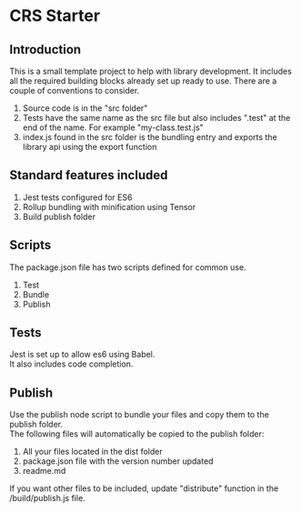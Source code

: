 # CRS Starter

## Introduction

This is a small template project to help with library development.
It includes all the required building blocks already set up ready to use.
There are a couple of conventions to consider.

1. Source code is in the "src folder"
1. Tests have the same name as the src file but also includes ".test" at the end of the name. For example "my-class.test.js"
1. index.js found in the src folder is the bundling entry and exports the library api using the export function

## Standard features included

1. Jest tests configured for ES6
1. Rollup bundling with minification using Tensor
1. Build publish folder
 
## Scripts

The package.json file has two scripts defined for common use.

1. Test
1. Bundle
1. Publish

## Tests

Jest is set up to allow es6 using Babel.  
It also includes code completion.

## Publish

Use the publish node script to bundle your files and copy them to the publish folder.  
The following files will automatically be copied to the publish folder:

1. All your files located in the dist folder
1. package.json file with the version number updated
1. readme.md

If you want other files to be included, update "distribute" function in the /build/publish.js file.

